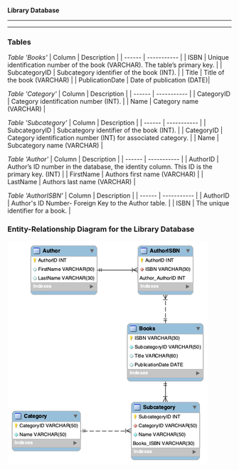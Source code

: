 __Library Database__

---

---
### Tables

*Table 'Books'*
| Column | Description |
| ------ | ----------- |
| ISBN   | Unique identification number of the book (VARCHAR). The table’s primary key. |
| SubcategoryID | Subcategory identifier of the book (INT).  |
| Title    | Title of the book (VARCHAR) |
| PublicationDate    | Date of publication (DATE)|



*Table 'Category'*
| Column | Description |
| ------ | ----------- |
| CategoryID   | Category identification number (INT). |
| Name | Category name (VARCHAR) |



*Table 'Subcategory'*
| Column | Description |
| ------ | ----------- |
| SubcategoryID   | Subcategory identifier of the book (INT). |
| CategoryID | Category identification number (INT) for associated category. |
| Name    | Subcategory name (VARCHAR) |


*Table 'Author'*
| Column | Description |
| ------ | ----------- |
| AuthorID   | Author’s ID number in the database, the identity column. This ID is the primary key. (INT) |
| FirstName | Authors first name (VARCHAR) |
| LastName    | Authors last name (VARCHAR) |


*Table 'AuthorISBN'*
| Column | Description |
| ------ | ----------- |
| AuthorID   | Author's ID Number- Foreign Key to the Author table. |
| ISBN | The unique identifier for a book.  |


### Entity-Relationship Diagram for the Library Database

![ER Diagram](https://github.com/smeichle/library/blob/master/libraryER.png "ER Diagram for Library DB")

